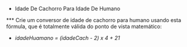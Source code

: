 * Idade De Cachorro Para Idade De Humano

*** Crie um conversor de idade de cachorro para humano usando esta fórmula, que é totalmente válida do ponto de vista matemático:

- *idadeHuamano = (idadeCach - 2) x 4 + 21*
